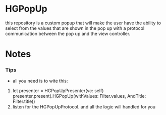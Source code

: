 # HGPopUp
this repository is a custom popup that will make the user have the ability to select from the values that are shown in the pop up with a protocol communication between the pop up and the view controller. 

# Notes
### Tips
* all you need is to wite this:
1. let presenter = HGPopUpPresenter(vc: self)
    presenter.present(.HGPopUp(withValues: Filter.values, AndTitle: Filter.title)) 
2. listen for the HGPopUpProtocol.
and all the logic will handled for you 
